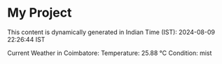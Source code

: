 # My Project

This content is dynamically generated in Indian Time (IST): 2024-08-09 22:26:44 IST


Current Weather in Coimbatore:
Temperature: 25.88 °C
Condition: mist
